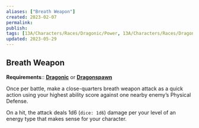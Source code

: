 ```yaml
---
aliases: ["Breath Weapon"]
created: 2023-02-07
permalink: 
publish: 
tags: [13A/Characters/Races/Dragonic/Power, 13A/Characters/Races/Dragonspawn/Power]
updated: 2023-05-29
---
```


## Breath Weapon

**Requirements**:: **[Dragonic](Compendium/13A/Races/Dragonic-Dragonspawn.md)** or **[Dragonspawn](Compendium/13A/Races/Dragonic-Dragonspawn.md)**

Once per battle, make a close-quarters breath weapon attack as a quick action using your highest ability score against one nearby enemy’s Physical Defense.

On a hit, the attack deals 1d6 (`dice: 1d6`) damage per your level of an energy type that makes sense for your character.

